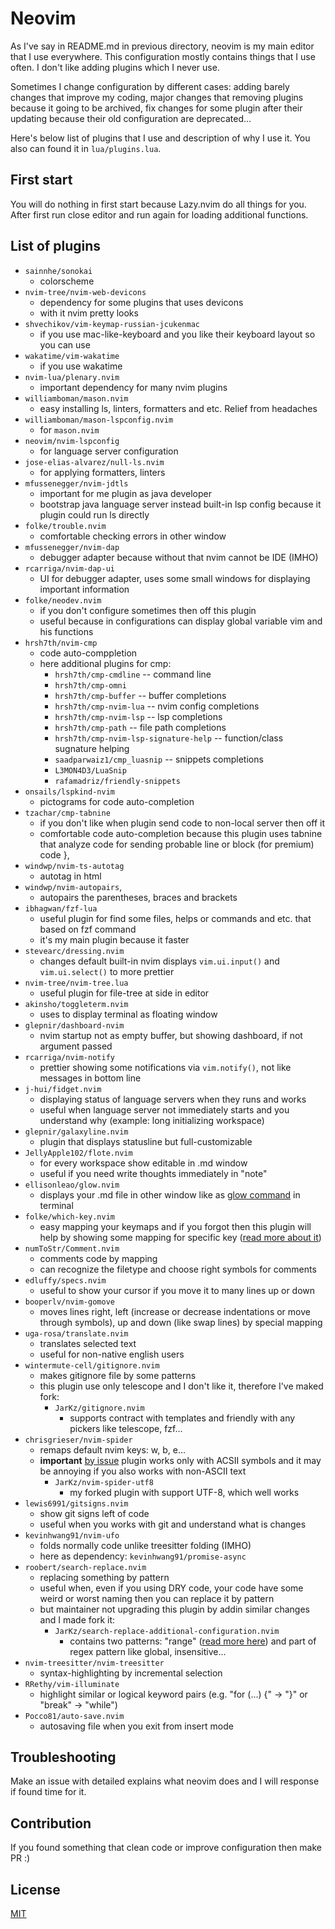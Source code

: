 # Neovim

As I've say in README.md in previous directory, neovim is my main editor that I use everywhere. This configuration mostly contains things that I use often. I don't like adding plugins which I never use.

Sometimes I change configuration by different cases: adding barely changes that improve my coding, major changes that removing plugins because it going to be archived, fix changes for some plugin after their updating because their old configuration are deprecated...

Here's below list of plugins that I use and description of why I use it. You also can found it in `lua/plugins.lua`.

## First start

You will do nothing in first start because Lazy.nvim do all things for you. After first run close editor and run again for loading additional functions.

## List of plugins

* `sainnhe/sonokai`
  - colorscheme
* `nvim-tree/nvim-web-devicons`
  - dependency for some plugins that uses devicons
  - with it nvim pretty looks
* `shvechikov/vim-keymap-russian-jcukenmac`
  - if you use mac-like-keyboard and you like their keyboard layout so you can use
* `wakatime/vim-wakatime`
  - if you use wakatime
* `nvim-lua/plenary.nvim`
  - important dependency for many nvim plugins
* `williamboman/mason.nvim`
  - easy installing ls, linters, formatters and etc. Relief from headaches
* `williamboman/mason-lspconfig.nvim`
  - for `mason.nvim`
* `neovim/nvim-lspconfig`
  - for language server configuration
* `jose-elias-alvarez/null-ls.nvim`
  - for applying formatters, linters
* `mfussenegger/nvim-jdtls`
  - important for me plugin as java developer
  - bootstrap java language server instead built-in lsp config because it plugin could run ls directly
* `folke/trouble.nvim`
  - comfortable checking errors in other window
* `mfussenegger/nvim-dap`
  - debugger adapter because without that nvim cannot be IDE (IMHO)
* `rcarriga/nvim-dap-ui`
  - UI for debugger adapter, uses some small windows for displaying important information
* `folke/neodev.nvim`
  - if you don't configure sometimes then off this plugin
  - useful because in configurations can display global variable vim and his functions
* `hrsh7th/nvim-cmp`
  - code auto-comppletion
  - here additional plugins for cmp:
    - `hrsh7th/cmp-cmdline`                 -- command line
	- `hrsh7th/cmp-omni`
	- `hrsh7th/cmp-buffer`                  -- buffer completions
	- `hrsh7th/cmp-nvim-lua`                -- nvim config completions
	- `hrsh7th/cmp-nvim-lsp`                -- lsp completions
	- `hrsh7th/cmp-path`                    -- file path completions
	- `hrsh7th/cmp-nvim-lsp-signature-help` -- function/class sugnature helping
	- `saadparwaiz1/cmp_luasnip`            -- snippets completions
	- `L3MON4D3/LuaSnip`
	- `rafamadriz/friendly-snippets`
* `onsails/lspkind-nvim`
  - pictograms for code auto-completion
* `tzachar/cmp-tabnine`
  - if you don't like when plugin send code to non-local server then off it
  - comfortable code auto-completion because this plugin uses tabnine that analyze code for sending probable line or block (for premium) code
	},
* `windwp/nvim-ts-autotag`
  - autotag in html
* `windwp/nvim-autopairs`,
  - autopairs the parentheses, braces and brackets
* `ibhagwan/fzf-lua`
  - useful plugin for find some files, helps or commands and etc. that based on fzf command
  - it's my main plugin because it faster
* `stevearc/dressing.nvim`
  - changes default built-in nvim displays `vim.ui.input()` and `vim.ui.select()` to more prettier
* `nvim-tree/nvim-tree.lua`
  - useful plugin for file-tree at side in editor
* `akinsho/toggleterm.nvim`
  - uses to display terminal as floating window
* `glepnir/dashboard-nvim`
  - nvim startup not as empty buffer, but showing dashboard, if not argument passed
* `rcarriga/nvim-notify`
  - prettier showing some notifications via `vim.notify()`, not like messages in bottom line
* `j-hui/fidget.nvim`
  - displaying status of language servers when they runs and works
  - useful when language server not immediately starts and you understand why (example: long initializing workspace)
* `glepnir/galaxyline.nvim`
  - plugin that displays statusline but full-customizable
* `JellyApple102/flote.nvim`
  - for every workspace show editable in .md window
  - useful if you need write thoughts immediately in "note"
* `ellisonleao/glow.nvim`
  - displays your .md file in other window like as [glow command](https://github.com/charmbracelet/glow) in terminal
* `folke/which-key.nvim`
  - easy mapping your keymaps and if you forgot then this plugin will help by showing some mapping for specific key ([read more about it](https://github.com/folke/which-key.nvim))
* `numToStr/Comment.nvim`
  - comments code by mapping
  - can recognize the filetype and choose right symbols for comments
* `edluffy/specs.nvim`
  - useful to show your cursor if you move it to many lines up or down
* `booperlv/nvim-gomove`
  - moves lines right, left (increase or decrease indentations or move through symbols), up and down (like swap lines) by special mapping
* `uga-rosa/translate.nvim`
  - translates selected text
  - useful for non-native english users
* `wintermute-cell/gitignore.nvim`
  - makes gitignore file by some patterns
  - this plugin use only telescope and I don't like it, therefore I've maked fork:
    - `JarKz/gitignore.nvim`
      - supports contract with templates and friendly with any pickers like telescope, fzf...
* `chrisgrieser/nvim-spider`
  - remaps default nvim keys: w, b, e...
  - **important** [by issue](https://github.com/chrisgrieser/nvim-spider/issues/14) plugin works only with ACSII symbols and it may be annoying if you also works with non-ASCII text
    - `JarKz/nvim-spider-utf8`
      - my forked plugin with support UTF-8, which well works
* `lewis6991/gitsigns.nvim`
  - show git signs left of code
  - useful when you works with git and understand what is changes
* `kevinhwang91/nvim-ufo`
  - folds normally code unlike treesitter folding (IMHO)
  - here as dependency: `kevinhwang91/promise-async`
* `roobert/search-replace.nvim`
  - replacing something by pattern
  - useful when, even if you using DRY code, your code have some weird or worst naming then you can replace it by pattern
  - but maintainer not upgrading this plugin by addin similar changes and I made fork it:
    - `JarKz/search-replace-additional-configuration.nvim`
      - contains two patterns: "range" ([read more here](https://neovim.io/doc/user/usr_10.html#10.3)) and part of regex pattern like global, insensitive...
* `nvim-treesitter/nvim-treesitter`
  - syntax-highlighting by incremental selection
* `RRethy/vim-illuminate`
  - highlight similar or logical keyword pairs (e.g. "for (...) {" -> "}" or "break" -> "while")
* `Pocco81/auto-save.nvim`
  - autosaving file when you exit from insert mode

## Troubleshooting

Make an issue with detailed explains what neovim does and I will response if found time for it.

## Contribution

If you found something that clean code or improve configuration then make PR :)

## License

  [MIT](https://github.com/JarKz/dotfiles/blob/main/LICENSE)
